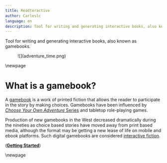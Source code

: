 ```yaml
---
title: Readteractive
author: Carleslc
language: en
description: Tool for writing and generating interactive books, also known as gamebooks.
---
```

<script type="text/javascript" src="show_chapter.js"/>
<script type="text/javascript">chapters(["chapter_start","chapter_book-metadata","chapter_books-structure","chapter_build","chapter_chapter-structure","chapter_cli","chapter_css","chapter_getting-started","chapter_markdown","chapter_math","chapter_options","chapter_pdf","chapter_structure","chapter_style","chapter_tips","chapter_write"])</script>

<p class="description">Tool for writing and generating interactive books, also known as gamebooks.</p>
<figure>![](adventure_time.png)</figure>
\newpage

<div id="chapter_start">

# What is a gamebook?

A [gamebook](https://en.wikipedia.org/wiki/Gamebook) is a work of printed fiction that allows the reader to participate in the story by making choices. Gamebooks have been influenced by [_Choose Your Own Adventure_ Series](https://en.wikipedia.org/wiki/Choose_Your_Own_Adventure) and tabletop role-playing games.

Production of new gamebooks in the West decreased dramatically during the nineties as choice based stories have moved away from print based media, although the format may be getting a new lease of life on mobile and ebook platforms. Such digital gamebooks are considered [interactive fiction](https://en.wikipedia.org/wiki/Interactive_fiction).

(<span onclick="show_chapter('chapter_getting-started')">[**Getting Started**](#getting-started)</span>)

\newpage

</div>
<div id="chapter_book-metadata"style="display: none">

# Book metadata

**`_meta.yml`**
```
title: Example _gamebook_
author:
- First Author
- Second Author
start: first_chapter
language: es
cover-image: cover.png
stylesheet: stylesheet.css
description: |
    This is the description of your book.
    Hope you enjoy writting with Readteractive.
```

- (Required) **Title**: The title of your book. You can use (<span onclick="show_chapter('chapter_markdown')">[**Markdown**](#markdown-and-pandoc)</span>) here using **`**bold**`** and _`_italic_`_.
- (Optional) **Author**: The author of your book, or a list of authors. You can use (<span onclick="show_chapter('chapter_markdown')">[**Markdown**](#markdown-and-pandoc)</span>) here using **`**bold**`** and _`_italic_`_.
- (Optional) **Starting chapter**: The chapter id (folder) of the first chapter in the book. Defaults to the first alphanumerically chapter.
- (Optional) **Language**: [ISO 639-1](https://en.wikipedia.org/wiki/ISO_639-1) Language Code. Defaults to `en` (English).
- (Optional) **Cover Image**: File of the main image of your book.
- (Optional) **Stylesheet**: The (<span onclick="show_chapter('chapter_css')">[**CSS**](#css)</span>) stylesheet of your book.
- (Optional) **Description**: The description of your book.

(<span onclick="show_chapter('chapter_chapter-structure')">[**Readteractive Structure: Chapter**](#chapter-structure)</span>)

\newpage

</div>
<div id="chapter_books-structure"style="display: none">

# Books and chapters folders

Every book and chapter you generate needs to match the following structure:

```
.
├── book-example/
│   └── _meta.yml
│   └── first_chapter/
│       ├── first_chapter.md
│       └── first_chapter.yml
│   └── second_chapter/
│       ├── image.png
│       ├── second_chapter.md
│       └── second_chapter.yml
├── cover.png
├── stylesheet.css
```

This structure and files can be automatically generated using our (<span onclick="show_chapter('chapter_cli')">[**CLI**](#scaffolding)</span>) for your custom book.

Syntax of `.yml` files is based on [YAML](http://www.yaml.org/spec/1.2/spec.html).

Syntax of `.md` files is based on (<span onclick="show_chapter('chapter_markdown')">[**Markdown**](#markdown-and-pandoc)</span>).

Syntax of `stylesheet.css` file is based on (<span onclick="show_chapter('chapter_css')">[**CSS**](#css)</span>), but this is optional as explained later.

(<span onclick="show_chapter('chapter_book-metadata')">[**Readteractive Structure: Book metadata**](#book-metadata)</span>)

\newpage

</div>
<div id="chapter_build"style="display: none">

# How to build your book

If you have all dependencies installed is as easy as executing one command:

```
make BOOK=book-example
```

This will ensure your book and chapters structure is right, check for broken links between chapters and then pack and build your book in different formats:

- HTML
- PDF
- EPUB
- MOBI

The PDF version use [LaTeX](https://en.wikipedia.org/wiki/LaTeX) to get a high-quality typography.

Each chapter will generate a header in the table of contents of the PDF, EPUB and MOBI metadata, and each option will have a clickable link that jumps to the next chapter page.

The HTML version is more dynamic. It only shows the chapters you have followed with a click on a link so story proceeds more interactively over the book. It also works offline (is self-contained).

The MOBI version is useful for Kindle devices.

Furthermore, you can build only the desired format:

```
make html BOOK=book-example
make pdf BOOK=book-example
make epub BOOK=book-example
make mobi BOOK=book-example
make clean-md BOOK=book-example # clean intermediate files
```

Built files are saved in your book folder:

```
.
├── book-example/
│   └── book-example.html
│   └── book-example.pdf
│   └── book-example.epub
│   └── book-example.mobi
```

- (<span onclick="show_chapter('chapter_write')">[**How to write your book**](#how-to-write-your-book)</span>)
- (<span onclick="show_chapter('chapter_getting-started')">[**Return back**](#getting-started)</span>)

\newpage

</div>
<div id="chapter_chapter-structure"style="display: none">

# Chapter Structure

**`chapter-id.yml`**
```
title: Example _chapter_
```

You can use (<span onclick="show_chapter('chapter_markdown')">[**Markdown**](#markdown-and-pandoc)</span>) here using **`**bold**`** and _`_italic_`_.

**`chapter-id.md`**

The text of your chapter. You can use (<span onclick="show_chapter('chapter_markdown')">[**Markdown**](#markdown-and-pandoc)</span>) here.

(<span onclick="show_chapter('chapter_build')">[**How to build your book**](#how-to-build-your-book)</span>)
(<span onclick="show_chapter('chapter_getting-started')">[**Return back**](#getting-started)</span>)

\newpage

</div>
<div id="chapter_cli"style="display: none">

# Scaffolding

[![In development](https://img.shields.io/badge/status-in%20development-red.svg)](#todo)
[![CLI repository](https://img.shields.io/badge/CLI-readteractive--generator-blue.svg)](https://github.com/Carleslc/readteractive-generator)

We provide a _command line interface_ to easily generate your project doing **scaffolding**, so you don't need to remember the syntax of each file and you can just **focus on writing**.

It also provides a tool for **visualization** of your book with current chapters and the links between them, so you can have a general overview of the **narrative branches** of your book.

[**Install CLI and boost your productivity with Readteractive!**](https://github.com/Carleslc/readteractive-generator)

#### Features

- Book scaffolding
- Chapter scaffolding
- Book graph visualization

Choose an option:

- (<span onclick="show_chapter('chapter_structure')">[**Readteractive Structure**](#readteractive-structure)</span>)
- (<span onclick="show_chapter('chapter_getting-started')">[**Return back**](#getting-started)</span>)

\newpage

</div>
<div id="chapter_css"style="display: none">

# CSS

If you know [CSS](https://en.wikipedia.org/wiki/Cascading_Style_Sheets) you can customize the style of the book even more than with markdown and HTML.

For custom CSS of the HTML version edit the file `pandoc-html.css` at the top folder.

With EPUB and MOBI (e-book versions) you can optionally specify a `stylesheet.css` for your e-book in the `_meta.yml` file to have custom styles such font family or size.

If no stylesheet is provided then [this one](https://github.com/jgm/pandoc/blob/master/data/epub.css) is used by default.

_This option is not available for PDF because LaTeX is used_

(<span onclick="show_chapter('chapter_style')">[**I want to know more about styles**](#how-to-style-your-book)</span>)

\newpage

</div>
<div id="chapter_getting-started"style="display: none">

# Getting Started

Clone this repository with [git](https://git-scm.com/book/en/v2/Getting-Started-Installing-Git) or download the current version as [zip](https://github.com/Carleslc/Readteractive/releases).

## Install dependencies

Note for **Windows**: It is easier to install this dependencies and run Readteractive with a linux-like shell like [Cygwin](https://www.cygwin.com/install.html).

- [**Python 3**](https://www.python.org/downloads/): Needed to process structure and build Markdown files used to generate your book.
- **Make**: Needed to bundle commands and generate your books in any format.
    - Linux: `sudo apt-get install build-essential`
    - Mac OS:
        - (Xcode Utils) `xcode-select --install`
        - Or, using [Homebrew](https://brew.sh): `brew install make`
    - Windows: Install _make_ from Cygwin installer.
- _(PDF, EPUB)_ [**Pandoc**](https://pandoc.org/installing.html): Needed to generate PDF and EPUB from Markdown files.
- _(MOBI)_ [**KindleGen**](https://www.amazon.com/gp/feature.html?docId=1000765211): Needed to generate MOBI for Kindle from EPUB file.
- _(Optional)_ [Kindle Previewer](https://www.amazon.com/gp/feature.html?ie=UTF8&docId=1000765261): Needed to preview how your MOBI files looks in tablet and Kindle devices.

Choose an option:

- (<span onclick="show_chapter('chapter_cli')">[**CLI**](#scaffolding)</span>)
- (<span onclick="show_chapter('chapter_structure')">[**Readteractive Structure**](#readteractive-structure)</span>)
- (<span onclick="show_chapter('chapter_build')">[**How to build your book**](#how-to-build-your-book)</span>)
- (<span onclick="show_chapter('chapter_write')">[**How to write your book**](#how-to-write-your-book)</span>)
- (<span onclick="show_chapter('chapter_style')">[**How to style your book**](#how-to-style-your-book)</span>)

\newpage

</div>
<div id="chapter_markdown"style="display: none">

# Markdown and Pandoc

You can use [Markdown](https://github.com/adam-p/markdown-here/wiki/Markdown-Cheatsheet) syntax for styling your chapters. This README file is written entirely in Markdown.

Markdown is simpler than HTML, but if you need to use it, Markdown supports HTML tags.

The example chapter `start.md` provides very useful examples using Markdown.

In order to improve your writting even more you can use a Markdown highlight editor. There are many Markdown editors, some are online like [this](https://stackedit.io/) or [this](https://jbt.github.io/markdown-editor/), and other are desktop applications like [Typeora](https://typora.io/). Code editors like [Atom](https://atom.io/) or [Sublime Text](https://www.sublimetext.com/) have markdown plugins too ([Atom package](https://github.com/atom/markdown-preview), [Sublime Text 3 package](https://github.com/SublimeText-Markdown/MarkdownEditing)).

When you build your book, Readteractive will make HTML, PDF and EPUB versions using [Pandoc](https://pandoc.org/installing.html).
Pandoc allows you to do a few more things besides. You can read more about that in the [Pandoc Manual](http://pandoc.org/MANUAL.html).

(<span onclick="show_chapter('chapter_style')">[**I want to know more about styles**](#how-to-style-your-book)</span>)

\newpage

</div>
<div id="chapter_math"style="display: none">

# MathML

$$E = mc^2$$

Math equations are rendered using MathML, supported for HTML and PDF but only for some EPUB3 readers and currently gives unrecognised tags on _KindleGen_ converting to MOBI.

(<span onclick="show_chapter('chapter_style')">[**I want to know more about styles**](#how-to-style-your-book)</span>)

\newpage

</div>
<div id="chapter_options"style="display: none">

# How to write options

Each chapter can link to a many different chapters using the following syntax:

![Option syntax](https://i.imgur.com/eYrcPM9.png)

Replace `Text` with your custom option text. Replace `next` with the chapter id which this link is pointing to.

Readteractive will generate a link to the chapter on your book for every reference following this syntax.

You can use (<span onclick="show_chapter('chapter_markdown')">[**Markdown**](#markdown-and-pandoc)</span>) in `Text`.

(<span onclick="show_chapter('chapter_style')">[**How to style your book**](#how-to-style-your-book)</span>)
(<span onclick="show_chapter('chapter_getting-started')">[**Return back**](#getting-started)</span>)

\newpage

</div>
<div id="chapter_pdf"style="display: none">

# PDF

Although CSS is not available for PDF version because its style is set by [LaTeX](https://en.wikipedia.org/wiki/LaTeX) you can change margins and page breaks.

You can edit margin size in centimeters (`cm`) or inches (`in`) for PDF files in the variable `PDF_MARGIN` at the top of the `makefile`.

You can define an explicit page break using `\newpage` and explicit new line using `\newline` inside your chapter `.md` file.
Unfortunately at the moment this only works for PDF version.

(<span onclick="show_chapter('chapter_style')">[**I want to know more about styles**](#how-to-style-your-book)</span>)

\newpage

</div>
<div id="chapter_structure"style="display: none">

# Readteractive Structure

Let's have a look to how folders and files are organized.

# Top folder

In the top folder there are the required files for building your books and configure dependencies. _Please, do not edit or move this files to another folder or build will fail._

```
.
├── .git
├── .gitignore
├── book.py
├── chapter.py
├── get_property.py
├── process_book.py
├── pandoc-html.css
├── makefile
├── LICENSE
├── README.md
```

(<span onclick="show_chapter('chapter_books-structure')">[**Readteractive Structure: Books and chapters folders**](#books-and-chapters-folders)</span>)

\newpage

</div>
<div id="chapter_style"style="display: none">

# How to style your book

Choose an option:

- (<span onclick="show_chapter('chapter_markdown')">[**Boost your writing with Markdown**](#markdown-and-pandoc)</span>)
- (<span onclick="show_chapter('chapter_css')">[**The art of a stylesheet**](#css)</span>)
- (<span onclick="show_chapter('chapter_pdf')">[**What about PDF style?**](#pdf)</span>)
- (<span onclick="show_chapter('chapter_math')">[**I like numbers and formulas**](#mathml)</span>)

_(<span onclick="show_chapter('chapter_getting-started')">[**I am no longer interested in styling**](#getting-started)</span>)__

\newpage

</div>
<div id="chapter_tips"style="display: none">

# Some tips for new interactive writers

If you have no previous experience writing gamebooks these are some _tips_:

1. Plan your history. You can make a mind map with each of your narrative branches and which options follow which branch.
2. Define each chapter and write them with Readteractive.
3. Visualize your chapter graph with our (<span onclick="show_chapter('chapter_cli')">[**CLI**](#scaffolding)</span>) whenever you need to have an overview of your book and ensure each chapter have the links you want.
4. (<span onclick="show_chapter('chapter_build')">[**Build**](#how-to-build-your-book)</span>) your book from time to time to have a look of how it is looking.

(<span onclick="show_chapter('chapter_options')">[**How to write options**](#how-to-write-options)</span>)

\newpage

</div>
<div id="chapter_write"style="display: none">

# How to write your book

A gamebook has many chapters with links between them. We refer to a chapter as a step with description in one of your narrative branches.

Do you have previous experience writing _gamebooks_?

- (<span onclick="show_chapter('chapter_options')">[**Yes**](#how-to-write-options)</span>)
- (<span onclick="show_chapter('chapter_tips')">[**No**](#some-tips-for-new-interactive-writers)</span>)
</div>
